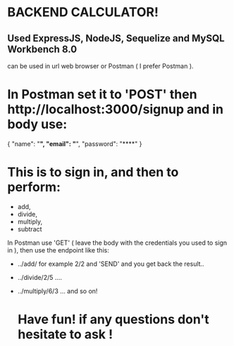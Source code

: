 # BACKEND CALCULATOR!

## Used ExpressJS, NodeJS, Sequelize and MySQL Workbench 8.0 ##

can be used in url web browser or Postman ( I prefer Postman ).

# In Postman set it to 'POST' then http://localhost:3000/signup and in body use:
{
  "name": "****",
  "email": "****",
  "password": "****"
}

# This is to sign in, and then to perform:
- add,
- divide,
- multiply,
- subtract

In Postman use 'GET' ( leave the body with the credentials you used to sign in ), 
then use the endpoint like this: 
- ../add/ for example 2/2 and 'SEND' and you get back the result..
- ../divide/2/5 ....
- ../multiply/6/3 ... and so on!

  # Have fun! if any questions don't hesitate to ask ! #

  
